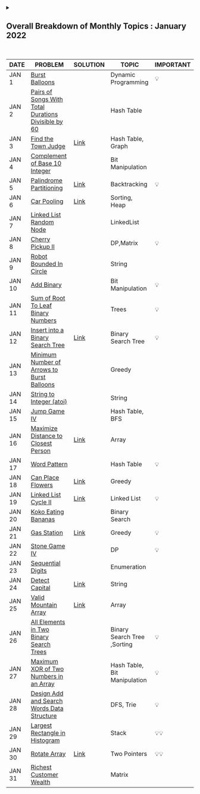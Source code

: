 <details><summary><h2>Overall Breakdown of Monthly Topics : January 2022 </h2></summary>

- DP : 4
- HASHING : 2
- GRAPHS : 1
- Bit Manipulation : 3
- Recursion & Backtracking : 1
- Heaps : 1
- Linked List : 2
- Strings : 3
- Trees : 3
- BFS : 1
- Binary Search : 2
- Greedy : 2
- Matrix : 1
- Two Pointers : 1

</details>
<br> 

|DATE|PROBLEM|SOLUTION|TOPIC|IMPORTANT|
|----|-------|--------|-----|---------|
|JAN 1|[Burst Balloons](https://leetcode.com/problems/burst-balloons/)||Dynamic Programming|💡
|JAN 2|[Pairs of Songs With Total Durations Divisible by 60](https://leetcode.com/problems/pairs-of-songs-with-total-durations-divisible-by-60/)||Hash Table|
|JAN 3|[Find the Town Judge](https://leetcode.com/problems/find-the-town-judge/)|[Link](https://github.com/utkarsh006/LeetCode-Grind/blob/main/JAN%20CHALLENGES/JAN%203_Find%20the%20Town%20Judge.md)|Hash Table, Graph|
|JAN 4|[Complement of Base 10 Integer](https://leetcode.com/problems/complement-of-base-10-integer/)||Bit Manipulation|
|JAN 5|[Palindrome Partitioning](https://leetcode.com/problems/palindrome-partitioning/)|[Link](https://github.com/utkarsh006/LeetCode-Grind/blob/main/JAN%20CHALLENGES/JAN%205_Palindrome%20Partitioning.md)|Backtracking|💡
|JAN 6|[Car Pooling](https://leetcode.com/problems/car-pooling/)|[Link](https://github.com/utkarsh006/LeetCode-Grind/blob/main/JAN%20CHALLENGES/JAN%206_Car%20Pooling.cpp)|Sorting, Heap|
|JAN 7|[Linked List Random Node](https://leetcode.com/problems/linked-list-random-node/)||LinkedList|
|JAN 8|[Cherry Pickup II](https://leetcode.com/problems/cherry-pickup-ii/)||DP,Matrix|💡|
|JAN 9|[Robot Bounded In Circle](https://leetcode.com/problems/robot-bounded-in-circle/)||String
|JAN 10|[Add Binary](https://leetcode.com/problems/add-binary/)||Bit Manipulation|💡
|JAN 11|[Sum of Root To Leaf Binary Numbers](https://leetcode.com/problems/sum-of-root-to-leaf-binary-numbers/)||Trees|💡
|JAN 12|[Insert into a Binary Search Tree](https://leetcode.com/problems/insert-into-a-binary-search-tree/)|[Link](https://github.com/utkarsh006/LeetCode-Grind/blob/main/JAN%20CHALLENGES/Jan%2012_Insert%20into%20BST.cpp)|Binary Search Tree|💡
|JAN 13|[Minimum Number of Arrows to Burst Balloons](https://leetcode.com/problems/minimum-number-of-arrows-to-burst-balloons/)||Greedy|
|JAN 14|[String to Integer (atoi)](https://leetcode.com/problems/string-to-integer-atoi/)||String
|JAN 15|[Jump Game IV](https://leetcode.com/problems/jump-game-iv/)||Hash Table, BFS|
|JAN 16|[Maximize Distance to Closest Person](https://leetcode.com/problems/maximize-distance-to-closest-person/)|[Link](https://github.com/utkarsh006/LeetCode-Grind/blob/main/JAN%20CHALLENGES/JAN%2016_Maximize%20Distance%20to%20Closest%20Person.cpp)|Array|
|JAN 17|[Word Pattern](https://leetcode.com/problems/word-pattern/)||Hash Table|💡
|JAN 18|[Can Place Flowers](https://leetcode.com/problems/can-place-flowers/)|[Link](https://github.com/utkarsh006/LeetCode-Grind/blob/main/JAN%20CHALLENGES/JAN%2018_Can%20Place%20Flowers.cpp)|Greedy
|JAN 19|[Linked List Cycle II](https://leetcode.com/problems/linked-list-cycle-ii/)|[Link](https://github.com/utkarsh006/LeetCode-Grind/blob/main/JAN%20CHALLENGES/JAN%2019_Linked%20List%20Cycle%20II.md)|Linked List|💡
|JAN 20|[Koko Eating Bananas](https://leetcode.com/problems/koko-eating-bananas/)||Binary Search|
|JAN 21|[Gas Station](https://leetcode.com/problems/gas-station/)|[Link](https://github.com/utkarsh006/LeetCode-Grind/blob/main/JAN%20CHALLENGES/JAN%2021_Gas%20Station.cpp)|Greedy|💡
|JAN 22|[Stone Game IV](https://leetcode.com/problems/stone-game-iv/)||DP|💡
|JAN 23|[Sequential Digits](https://leetcode.com/problems/sequential-digits/)||Enumeration|
|JAN 24|[Detect Capital](https://leetcode.com/problems/detect-capital/)|[Link](https://github.com/utkarsh006/LeetCode-Grind/blob/main/JAN%20CHALLENGES/JAN%2024_Detect%20Capital.cpp)|String
|JAN 25|[Valid Mountain Array](https://leetcode.com/problems/valid-mountain-array/)|[Link](https://github.com/utkarsh006/LeetCode-Grind/blob/main/JAN%20CHALLENGES/JAN%2025_Valid%20Mountain%20Array.cpp)|Array
|JAN 26| [All Elements in Two Binary Search Trees](https://leetcode.com/problems/all-elements-in-two-binary-search-trees/)||Binary Search Tree ,Sorting |💡|
|JAN 27| [Maximum XOR of Two Numbers in an Array](https://leetcode.com/problems/maximum-xor-of-two-numbers-in-an-array/)||Hash Table, Bit Manipulation|💡 | 
|JAN 28 | [Design Add and Search Words Data Structure](https://leetcode.com/problems/design-add-and-search-words-data-structure/)||DFS, Trie |💡|
|JAN 29 | [Largest Rectangle in Histogram](https://leetcode.com/problems/largest-rectangle-in-histogram/)|| Stack |💡💡|
|JAN 30 | [Rotate Array](https://leetcode.com/problems/rotate-array/)|[Link](https://github.com/utkarsh006/LeetCode-Grind/blob/main/JAN%20CHALLENGES/JAN%2030_Rotate%20array.cpp)|Two Pointers|💡💡|
|JAN 31 | [ Richest Customer Wealth](https://leetcode.com/problems/richest-customer-wealth/)||Matrix|
